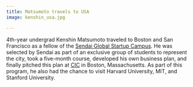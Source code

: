 ```yaml
---
title: Matsumoto travels to USA
image: kenshin_usa.jpg

---
```


4th-year undergrad Kenshin Matsumoto traveled to Boston and San Francisco as a fellow of the [Sendai Global Startup Campus](https://sgsc.world). He was selected by Sendai as part of an exclusive group of students to represent the city, took a five-month course, developed his own business plan, and finally pitched this plan at [CIC](https://cic.com/ja/) in Boston, Massachusetts. As part of this program, he also had the chance to visit Harvard University, MIT, and Stanford University. 
